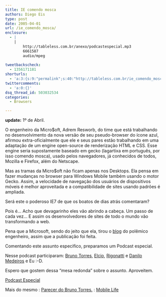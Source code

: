```yaml
---
title: IE comendo mosca
authors: Diego Eis
type: post
date: 2005-04-01
url: /ie_comendo_mosca/
enclosure:
  - |
    |
        http://tableless.com.br/anexo/podcastespecial.mp3
        6661587
        audio/mpeg
        
tweetbackscheck:
  - 1356171181
shorturls:
  - 'a:3:{s:9:"permalink";s:40:"http://tableless.com.br/ie_comendo_mosca";s:7:"tinyurl";s:26:"http://tinyurl.com/3l5dupc";s:4:"isgd";s:19:"http://is.gd/uwnGoP";}'
twittercomments:
  - 'a:0:{}'
dsq_thread_id: 503032534
categories:
  - Browsers

---
```

**update:** 1º de Abril. 

O engenheiro da Micro$oft, Adrem Resworb, do time que está trabalhando no desenvolvimento da nova versão de seu pseudo-browser do ícone azul, afirmou extra-oficialmente que ele e seus pares estão trabalhando em uma adaptação de um engine open-source de renderização HTML e CSS. Esse engine seria supostamente baseado em gecko (lagartixa em português, por isso comendo mosca), usado pelos navegadores, já conhecidos de todos, Mozilla e Firefox, além do Netscape. 

Mas as tramas da Micro$oft não ficam apenas nos Desktops. Ela pensa em fazer mudanças no browser para Windows Mobile também usando o motor Gecko. Assim, a velocidade de navegação dos usuários de dispositivos móveis é melhor aproveitada e a compatibilidade de sites usando padrões é ampliada. 

Será este o poderoso IE7 de que os boatos de dias atrás comentaram? 

Pois é&#8230; Acho que devagarinho eles vão abrindo a cabeça. Um passo de cada vez&#8230; E assim os desenvolvedores de sites de todo o mundo vão transformando a web.
                  
Pena que a Microsoft, sendo do jeito que ela, tirou o [blog][1] do polêmico engenheiro, assim que a publicação foi feita. 

Comentando este assunto especifico, preparamos um Podcast especial.
                  
Nesse podcast participaram: [Bruno Torres][2], [Elcio][3], [Rigonatti][4] e [Danilo Medeiros][5] e Eu :-D.
                  
Espero que gostem dessa &#8220;mesa redonda&#8221; sobre o assunto. Aproveitem.
                  
[Podcast Especial][6] 

Mais do mesmo
:   [Parecer do Bruno Torres.][7]
:   [Mobile Life][8]

 [1]: http://spaces.msn.com/members/adremresworb
 [2]: http://www.brunotorres.net/
 [3]: http://elcio.locaweb.com.br/
 [4]: http://www.mobilelife.com.br/
 [5]: http://www.digitalminds.com.br/
 [6]: http://tableless.com.br/anexo/podcastespecial.mp3
 [7]: http://www.brunotorres.net/web/ie-comendo-mosca
 [8]: http://www.mobilelife.com.br/comenta.asp?post=258#com